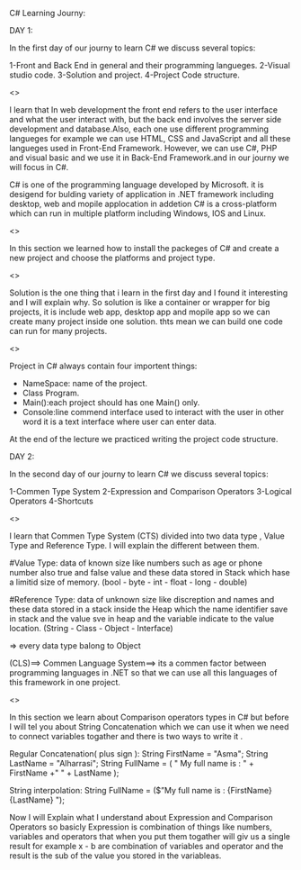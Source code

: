 C# Learning Journy:

DAY 1:

In the first day of our journy to learn C# we discuss several topics:

1-Front and Back End in general and their programming langueges.
2-Visual studio code.
3-Solution and project.
4-Project Code structure.

<<Front and Back End>>

I learn that In web development the front end refers to the user interface and what the user interact with,
but the back end involves the server side development and database.Also, each one use different programming langueges
for example we can use HTML, CSS and JavaScript and all these langueges used in Front-End Framework. 
However, we can use C#, PHP and visual basic and we use it in Back-End Framework.and in our journy we will focus in C#.

C# is one of the programming language developed by Microsoft. it is desigend for bulding variety of 
application in .NET framework including desktop, web and mopile applocation in addetion 
C# is a cross-platform which can run in multiple platform including Windows, IOS and Linux.

<<Visual Studio Code>>

In this section we learned how to install the packeges of C# and create a new project and choose the 
platforms and project type.

<<solution and project>>

Solution is the one thing that i learn in the first day and I found it interesting and I will explain why.
So solution is like a container or wrapper for big projects, it is include web app, desktop app and mopile app 
so we can create many project inside one solution. thts mean we can build one code can run for many projects.

<<Project  Code Structure>>

Project in C# always contain four importent things:
* NameSpace: name of the project.
* Class Program.
* Main():each project should has one Main() only.
* Console:line commend interface used to interact with the user in other word it is a text
interface where user can enter data.

At the end of the lecture we practiced writing the project code structure.


DAY 2:

In the second day of our journy to learn C# we discuss several topics:

1-Commen Type System
2-Expression and Comparison Operators 
3-Logical Operators 
4-Shortcuts

<<Commen Type System>>

I learn that Commen Type System (CTS) divided into two data type , Value Type and Reference Type.
I will explain the different between them.

#Value Type: data of known size like numbers such as age or phone number also true and false value
and these data stored in Stack which hase a limitid size of memory. 
(bool - byte - int - float - long - double)

#Reference Type: data of unknown size like discreption and names and these data stored in a stack 
inside the Heap which the name identifier save in stack and the value sve in heap and the 
variable indicate to the value location.
(String - Class - Object - Interface)

=> every data type balong to Object

(CLS)==> Commen Language System==> its a commen factor between programming languages in .NET
 so that we can use all this languages of this framework in one project.


<<Expression and Comparison Operators>>

In this section we learn about Comparison operators types in C# but before I will tel you about 
String Concatenation which we can use it when we need to connect variables togather 
and there is two ways to write it .

Regular Concatenation( plus sign ):
String FirstName = "Asma";
String LastName = "Alharrasi";
String FullName = ( " My full name is : " + FirstName  +" " + LastName );  

String interpolation:
String FullName = ($”My full name is : {FirstName} {LastName} ");

Now I will Explain what I understand about Expression and Comparison Operators so basicly 
Expression is combination of things like numbers, variables and operators that when you put them
togather will giv us a single result for example x - b are combination of variables and operator and the 
result is the sub of the value you stored in the variableas.





















